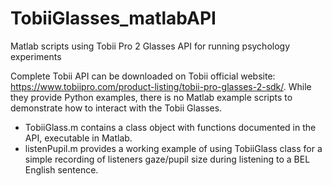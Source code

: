 # TobiiGlasses_matlabAPI
Matlab scripts using Tobii Pro 2 Glasses API for running psychology experiments

Complete Tobii API can be downloaded on Tobii official website: https://www.tobiipro.com/product-listing/tobii-pro-glasses-2-sdk/.
While they provide Python examples, there is no Matlab example scripts to demonstrate how to interact with the Tobii Glasses.

- TobiiGlass.m contains a class object with functions documented in the API, executable in Matlab.
- listenPupil.m provides a working example of using TobiiGlass class for a simple recording of listeners gaze/pupil size during listening to a BEL English sentence.
